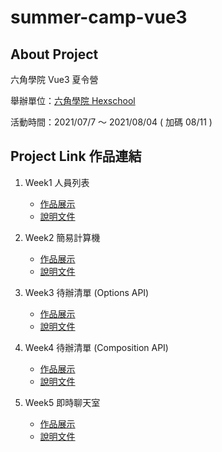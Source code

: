 # summer-camp-vue3
## About Project
六角學院 Vue3 夏令營

舉辦單位：[六角學院 Hexschool](https://www.hexschool.com/ "六角學院 Hexschool")

活動時間：2021/07/7 ～ 2021/08/04 ( 加碼 08/11 )

## Project Link 作品連結
1. Week1 人員列表
	- [作品展示](https://tairong225.github.io/summer-camp-vue3/week1/demo.html "作品展示")
	- [說明文件](https://github.com/taiRong225/summer-camp-vue3/tree/main/week1 "說明文件")


2. Week2 簡易計算機
	- [作品展示](https://tairong225.github.io/summer-camp-vue3/week2/demo.html "作品展示")
	- [說明文件](https://github.com/taiRong225/summer-camp-vue3/tree/main/week2 "說明文件")


3. Week3 待辦清單 (Options API)
	- [作品展示](https://tairong225.github.io/summer-camp-vue3/week3/demo.html "作品展示")
	- [說明文件](https://github.com/taiRong225/summer-camp-vue3/tree/main/week3 "說明文件")


4. Week4 待辦清單 (Composition API)
	- [作品展示](https://tairong225.github.io/summer-camp-vue3/week4/demo.html "作品展示")
	- [說明文件](https://github.com/taiRong225/summer-camp-vue3/tree/main/week4 "說明文件")


5. Week5 即時聊天室
	- [作品展示](https://tairong225.github.io/summer-camp-vue3/week5/demo.html "作品展示")
	- [說明文件](https://github.com/taiRong225/summer-camp-vue3/tree/main/week5 "說明文件")